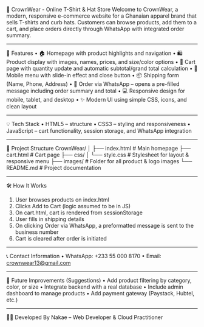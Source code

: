 
👑 CrownWear - Online T-Shirt & Hat Store
Welcome to CrownWear, a modern, responsive e-commerce website for a Ghanaian apparel brand that sells T-shirts and curb hats. Customers can browse products, add them to a cart, and place orders directly through WhatsApp with integrated order summary.
________________________________________
📌 Features
•	🏠 Homepage with product highlights and navigation
•	🛍️ Product display with images, names, prices, and size/color options
•	🛒 Cart page with quantity update and automatic subtotal/grand total calculation
•	📱 Mobile menu with slide-in effect and close button
•	📦 Shipping form (Name, Phone, Address)
•	📲 Order via WhatsApp – opens a pre-filled message including order summary and total
•	💻 Responsive design for mobile, tablet, and desktop
•	✨ Modern UI using simple CSS, icons, and clean layout
________________________________________
💡 Tech Stack
•	HTML5 – structure
•	CSS3 – styling and responsiveness
•	JavaScript – cart functionality, session storage, and WhatsApp integration
________________________________________
📁 Project Structure
CrownWear/
│
├── index.html            # Main homepage
├── cart.html             # Cart page
├── css/
│   └── style.css         # Stylesheet for layout & responsive menu
├── images/               # Folder for all product & logo images
└── README.md             # Project documentation
________________________________________
🛠 How It Works
1.	User browses products on index.html
2.	Clicks Add to Cart (logic assumed to be in JS)
3.	On cart.html, cart is rendered from sessionStorage
4.	User fills in shipping details
5.	On clicking Order via WhatsApp, a preformatted message is sent to the business number
6.	Cart is cleared after order is initiated
________________________________________
📞 Contact Information
•	WhatsApp: +233 55 000 8170
•	Email: crownwear13@gmail.com
________________________________________
🚀 Future Improvements (Suggestions)
•	Add product filtering by category, color, or size
•	Integrate backend with a real database
•	Include admin dashboard to manage products
•	Add payment gateway (Paystack, Hubtel, etc.)
________________________________________
👨‍💻 Developed By
Nakae – Web Developer & Cloud Practitioner



